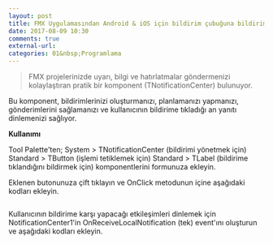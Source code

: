 ```yaml
---
layout: post
title: FMX Uygulamasından Android & iOS için bildirim çubuğuna bildirim gönderme 
date: 2017-08-09 10:30
comments: true
external-url:
categories: 01&nbsp;Programlama
---
```


>FMX projelerinizde uyarı, bilgi ve hatırlatmalar göndermenizi kolaylaştıran pratik bir komponent (TNotificationCenter) bulunuyor. 

Bu komponent, bildirimlerinizi oluşturmanızı, planlamanızı yapmanızı, gönderimlerini sağlamanızı ve kullanıcının bildirime tıkladığı an yanıtı dinlemenizi sağlıyor.

**Kullanımı**
   
Tool Palette'ten;
System > TNotificationCenter (bildirimi yönetmek için) 
Standard > TButton (işlemi tetiklemek için)
Standard > TLabel (bildirime tıklandığını bildirmek için)
komponentlerini formunuza ekleyin.


Eklenen butonunuza çift tıklayın ve OnClick metodunun içine aşağıdaki kodları ekleyin.


```
``` 

 
Kullanıcının bildirime karşı yapacağı etkileşimleri dinlemek için NotificationCenter1'in OnReceiveLocalNotification (tek) event'ını oluşturun ve aşağıdaki kodları ekleyin.
 

```
``` 
